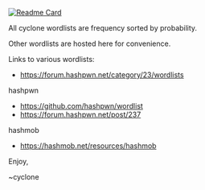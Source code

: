 [![Readme Card](https://github-readme-stats.vercel.app/api/pin/?username=cyclone-github&repo=wordlist&theme=gruvbox)](https://github.com/cyclone-github/wordlist/)

All cyclone wordlists are frequency sorted by probability.

Other wordlists are hosted here for convenience.

Links to various wordlists:
- https://forum.hashpwn.net/category/23/wordlists

hashpwn
- https://github.com/hashpwn/wordlist
- https://forum.hashpwn.net/post/237

hashmob
- https://hashmob.net/resources/hashmob

Enjoy,

~cyclone
